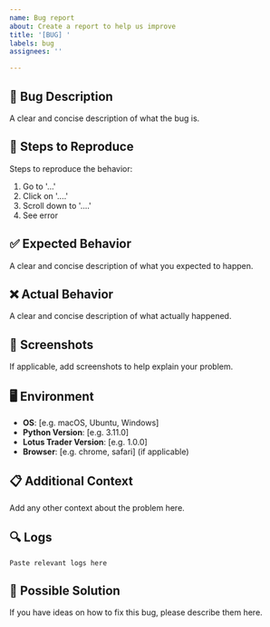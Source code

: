 ```yaml
---
name: Bug report
about: Create a report to help us improve
title: '[BUG] '
labels: bug
assignees: ''

---
```


## 🐛 **Bug Description**

A clear and concise description of what the bug is.

## 🔄 **Steps to Reproduce**

Steps to reproduce the behavior:
1. Go to '...'
2. Click on '....'
3. Scroll down to '....'
4. See error

## ✅ **Expected Behavior**

A clear and concise description of what you expected to happen.

## ❌ **Actual Behavior**

A clear and concise description of what actually happened.

## 📸 **Screenshots**

If applicable, add screenshots to help explain your problem.

## 🖥️ **Environment**

- **OS**: [e.g. macOS, Ubuntu, Windows]
- **Python Version**: [e.g. 3.11.0]
- **Lotus Trader Version**: [e.g. 1.0.0]
- **Browser**: [e.g. chrome, safari] (if applicable)

## 📋 **Additional Context**

Add any other context about the problem here.

## 🔍 **Logs**

```
Paste relevant logs here
```

## 🎯 **Possible Solution**

If you have ideas on how to fix this bug, please describe them here.

